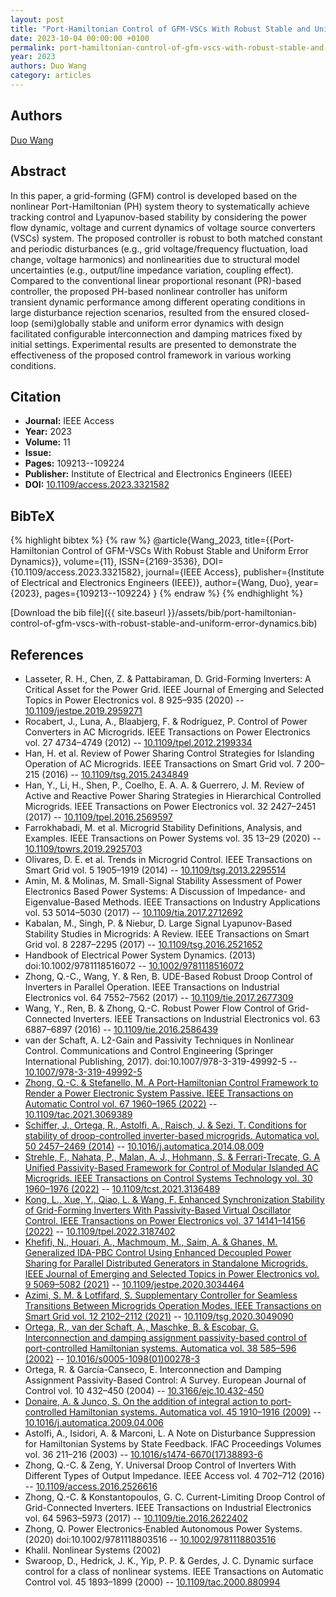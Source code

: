 ```yaml
---
layout: post
title: "Port-Hamiltonian Control of GFM-VSCs With Robust Stable and Uniform Error Dynamics"
date: 2023-10-04 00:00:00 +0100
permalink: port-hamiltonian-control-of-gfm-vscs-with-robust-stable-and-uniform-error-dynamics
year: 2023
authors: Duo Wang
category: articles
---
```

 
## Authors
[Duo Wang](authors/duo-wang)
 
## Abstract
In this paper, a grid-forming (GFM) control is developed based on the nonlinear Port-Hamiltonian (PH) system theory to systematically achieve tracking control and Lyapunov-based stability by considering the power flow dynamic, voltage and current dynamics of voltage source converters (VSCs) system. The proposed controller is robust to both matched constant and periodic disturbances (e.g., grid voltage/frequency fluctuation, load change, voltage harmonics) and nonlinearities due to structural model uncertainties (e.g., output/line impedance variation, coupling effect). Compared to the conventional linear proportional resonant (PR)-based controller, the proposed PH-based nonlinear controller has uniform transient dynamic performance among different operating conditions in large disturbance rejection scenarios, resulted from the ensured closed-loop (semi)globally stable and uniform error dynamics with design facilitated configurable interconnection and damping matrices fixed by initial settings. Experimental results are presented to demonstrate the effectiveness of the proposed control framework in various working conditions.
 
## Citation
- **Journal:** IEEE Access
- **Year:** 2023
- **Volume:** 11
- **Issue:** 
- **Pages:** 109213--109224
- **Publisher:** Institute of Electrical and Electronics Engineers (IEEE)
- **DOI:** [10.1109/access.2023.3321582](https://doi.org/10.1109/access.2023.3321582)
 
## BibTeX
{% highlight bibtex %}
{% raw %}
@article{Wang_2023,
  title={{Port-Hamiltonian Control of GFM-VSCs With Robust Stable and Uniform Error Dynamics}},
  volume={11},
  ISSN={2169-3536},
  DOI={10.1109/access.2023.3321582},
  journal={IEEE Access},
  publisher={Institute of Electrical and Electronics Engineers (IEEE)},
  author={Wang, Duo},
  year={2023},
  pages={109213--109224}
}
{% endraw %}
{% endhighlight %}
 
[Download the bib file]({{ site.baseurl }}/assets/bib/port-hamiltonian-control-of-gfm-vscs-with-robust-stable-and-uniform-error-dynamics.bib)
 
## References
- Lasseter, R. H., Chen, Z. & Pattabiraman, D. Grid-Forming Inverters: A Critical Asset for the Power Grid. IEEE Journal of Emerging and Selected Topics in Power Electronics vol. 8 925–935 (2020) -- [10.1109/jestpe.2019.2959271](https://doi.org/10.1109/jestpe.2019.2959271)
- Rocabert, J., Luna, A., Blaabjerg, F. & Rodríguez, P. Control of Power Converters in AC Microgrids. IEEE Transactions on Power Electronics vol. 27 4734–4749 (2012) -- [10.1109/tpel.2012.2199334](https://doi.org/10.1109/tpel.2012.2199334)
- Han, H. et al. Review of Power Sharing Control Strategies for Islanding Operation of AC Microgrids. IEEE Transactions on Smart Grid vol. 7 200–215 (2016) -- [10.1109/tsg.2015.2434849](https://doi.org/10.1109/tsg.2015.2434849)
- Han, Y., Li, H., Shen, P., Coelho, E. A. A. & Guerrero, J. M. Review of Active and Reactive Power Sharing Strategies in Hierarchical Controlled Microgrids. IEEE Transactions on Power Electronics vol. 32 2427–2451 (2017) -- [10.1109/tpel.2016.2569597](https://doi.org/10.1109/tpel.2016.2569597)
- Farrokhabadi, M. et al. Microgrid Stability Definitions, Analysis, and Examples. IEEE Transactions on Power Systems vol. 35 13–29 (2020) -- [10.1109/tpwrs.2019.2925703](https://doi.org/10.1109/tpwrs.2019.2925703)
- Olivares, D. E. et al. Trends in Microgrid Control. IEEE Transactions on Smart Grid vol. 5 1905–1919 (2014) -- [10.1109/tsg.2013.2295514](https://doi.org/10.1109/tsg.2013.2295514)
- Amin, M. & Molinas, M. Small-Signal Stability Assessment of Power Electronics Based Power Systems: A Discussion of Impedance- and Eigenvalue-Based Methods. IEEE Transactions on Industry Applications vol. 53 5014–5030 (2017) -- [10.1109/tia.2017.2712692](https://doi.org/10.1109/tia.2017.2712692)
- Kabalan, M., Singh, P. & Niebur, D. Large Signal Lyapunov-Based Stability Studies in Microgrids: A Review. IEEE Transactions on Smart Grid vol. 8 2287–2295 (2017) -- [10.1109/tsg.2016.2521652](https://doi.org/10.1109/tsg.2016.2521652)
- Handbook of Electrical Power System Dynamics. (2013) doi:10.1002/9781118516072 -- [10.1002/9781118516072](https://doi.org/10.1002/9781118516072)
- Zhong, Q.-C., Wang, Y. & Ren, B. UDE-Based Robust Droop Control of Inverters in Parallel Operation. IEEE Transactions on Industrial Electronics vol. 64 7552–7562 (2017) -- [10.1109/tie.2017.2677309](https://doi.org/10.1109/tie.2017.2677309)
- Wang, Y., Ren, B. & Zhong, Q.-C. Robust Power Flow Control of Grid-Connected Inverters. IEEE Transactions on Industrial Electronics vol. 63 6887–6897 (2016) -- [10.1109/tie.2016.2586439](https://doi.org/10.1109/tie.2016.2586439)
- van der Schaft, A. L2-Gain and Passivity Techniques in Nonlinear Control. Communications and Control Engineering (Springer International Publishing, 2017). doi:10.1007/978-3-319-49992-5 -- [10.1007/978-3-319-49992-5](https://doi.org/10.1007/978-3-319-49992-5)
- [Zhong, Q.-C. & Stefanello, M. A Port-Hamiltonian Control Framework to Render a Power Electronic System Passive. IEEE Transactions on Automatic Control vol. 67 1960–1965 (2022)](a-port-hamiltonian-control-framework-to-render-a-power-electronic-system-passive) -- [10.1109/tac.2021.3069389](https://doi.org/10.1109/tac.2021.3069389)
- [Schiffer, J., Ortega, R., Astolfi, A., Raisch, J. & Sezi, T. Conditions for stability of droop-controlled inverter-based microgrids. Automatica vol. 50 2457–2469 (2014)](conditions-for-stability-of-droop-controlled-inverter-based-microgrids) -- [10.1016/j.automatica.2014.08.009](https://doi.org/10.1016/j.automatica.2014.08.009)
- [Strehle, F., Nahata, P., Malan, A. J., Hohmann, S. & Ferrari-Trecate, G. A Unified Passivity-Based Framework for Control of Modular Islanded AC Microgrids. IEEE Transactions on Control Systems Technology vol. 30 1960–1976 (2022)](a-unified-passivity-based-framework-for-control-of-modular-islanded-ac-microgrids) -- [10.1109/tcst.2021.3136489](https://doi.org/10.1109/tcst.2021.3136489)
- [Kong, L., Xue, Y., Qiao, L. & Wang, F. Enhanced Synchronization Stability of Grid-Forming Inverters With Passivity-Based Virtual Oscillator Control. IEEE Transactions on Power Electronics vol. 37 14141–14156 (2022)](enhanced-synchronization-stability-of-grid-forming-inverters-with-passivity-based-virtual-oscillator-control) -- [10.1109/tpel.2022.3187402](https://doi.org/10.1109/tpel.2022.3187402)
- [Khefifi, N., Houari, A., Machmoum, M., Saim, A. & Ghanes, M. Generalized IDA-PBC Control Using Enhanced Decoupled Power Sharing for Parallel Distributed Generators in Standalone Microgrids. IEEE Journal of Emerging and Selected Topics in Power Electronics vol. 9 5069–5082 (2021)](generalized-ida-pbc-control-using-enhanced-decoupled-power-sharing-for-parallel-distributed-generators-in-standalone-microgrids) -- [10.1109/jestpe.2020.3034464](https://doi.org/10.1109/jestpe.2020.3034464)
- [Azimi, S. M. & Lotfifard, S. Supplementary Controller for Seamless Transitions Between Microgrids Operation Modes. IEEE Transactions on Smart Grid vol. 12 2102–2112 (2021)](supplementary-controller-for-seamless-transitions-between-microgrids-operation-modes) -- [10.1109/tsg.2020.3049090](https://doi.org/10.1109/tsg.2020.3049090)
- [Ortega, R., van der Schaft, A., Maschke, B. & Escobar, G. Interconnection and damping assignment passivity-based control of port-controlled Hamiltonian systems. Automatica vol. 38 585–596 (2002)](interconnection-and-damping-assignment-passivity-based-control-of-port-controlled-hamiltonian-systems) -- [10.1016/s0005-1098(01)00278-3](https://doi.org/10.1016/s0005-1098(01)00278-3)
- Ortega, R. & García-Canseco, E. Interconnection and Damping Assignment Passivity-Based Control: A Survey. European Journal of Control vol. 10 432–450 (2004) -- [10.3166/ejc.10.432-450](https://doi.org/10.3166/ejc.10.432-450)
- [Donaire, A. & Junco, S. On the addition of integral action to port-controlled Hamiltonian systems. Automatica vol. 45 1910–1916 (2009)](on-the-addition-of-integral-action-to-port-controlled-hamiltonian-systems) -- [10.1016/j.automatica.2009.04.006](https://doi.org/10.1016/j.automatica.2009.04.006)
- Astolfi, A., Isidori, A. & Marconi, L. A Note on Disturbance Suppression for Hamiltonian Systems by State Feedback. IFAC Proceedings Volumes vol. 36 211–216 (2003) -- [10.1016/s1474-6670(17)38893-6](https://doi.org/10.1016/s1474-6670(17)38893-6)
- Zhong, Q.-C. & Zeng, Y. Universal Droop Control of Inverters With Different Types of Output Impedance. IEEE Access vol. 4 702–712 (2016) -- [10.1109/access.2016.2526616](https://doi.org/10.1109/access.2016.2526616)
- Zhong, Q.-C. & Konstantopoulos, G. C. Current-Limiting Droop Control of Grid-Connected Inverters. IEEE Transactions on Industrial Electronics vol. 64 5963–5973 (2017) -- [10.1109/tie.2016.2622402](https://doi.org/10.1109/tie.2016.2622402)
- Zhong, Q. Power Electronics‐Enabled Autonomous Power Systems. (2020) doi:10.1002/9781118803516 -- [10.1002/9781118803516](https://doi.org/10.1002/9781118803516)
- Khalil. Nonlinear Systems (2002)
- Swaroop, D., Hedrick, J. K., Yip, P. P. & Gerdes, J. C. Dynamic surface control for a class of nonlinear systems. IEEE Transactions on Automatic Control vol. 45 1893–1899 (2000) -- [10.1109/tac.2000.880994](https://doi.org/10.1109/tac.2000.880994)


